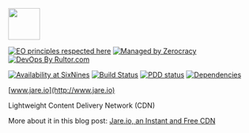 <img src="http://www.jare.io/images/logo.svg" width="64" height="64"/>

[![EO principles respected here](http://www.elegantobjects.org/badge.svg)](http://www.elegantobjects.org)
[![Managed by Zerocracy](https://www.0crat.com/badge/C3RFVLU72.svg)](https://www.0crat.com/p/C3RFVLU72)
[![DevOps By Rultor.com](http://www.rultor.com/b/yegor256/jare)](http://www.rultor.com/p/yegor256/jare)

[![Availability at SixNines](http://www.sixnines.io/b/c292)](http://www.sixnines.io/h/c292)
[![Build Status](https://travis-ci.org/yegor256/jare.svg?branch=master)](https://travis-ci.org/yegor256/jare)
[![PDD status](http://www.0pdd.com/svg?name=yegor256/jare)](http://www.0pdd.com/p?name=teamed/yegor256/jare)
[![Dependencies](https://www.versioneye.com/user/projects/571357a5fcd19a0039f1737e/badge.svg?style=flat)](https://www.versioneye.com/user/projects/571357a5fcd19a0039f1737e)

[www.jare.io](http://www.jare.io)

Lightweight Content Delivery Network (CDN)

More about it in this blog post:
[Jare.io, an Instant and Free CDN](http://www.yegor256.com/2016/03/30/jare-instant-free-cdn.html)
